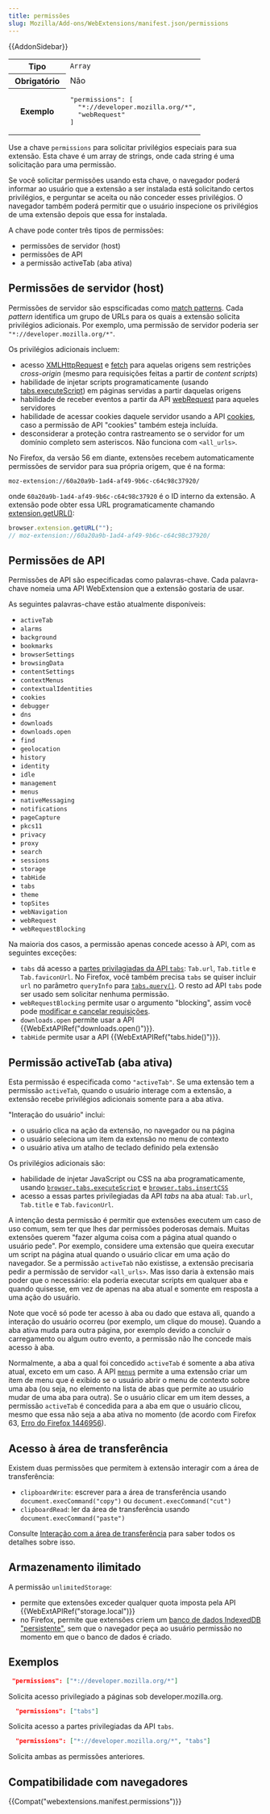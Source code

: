 ```yaml
---
title: permissões
slug: Mozilla/Add-ons/WebExtensions/manifest.json/permissions
---
```


{{AddonSidebar}}

<table class="fullwidth-table standard-table">
  <tbody>
    <tr>
      <th scope="row" style="width: 30%">Tipo</th>
      <td><code>Array</code></td>
    </tr>
    <tr>
      <th scope="row">Obrigatório</th>
      <td>Não</td>
    </tr>
    <tr>
      <th scope="row">Exemplo</th>
      <td>
        <pre class="brush: json no-line-numbers">
"permissions": [
  "*://developer.mozilla.org/*",
  "webRequest"
]</pre
        >
      </td>
    </tr>
  </tbody>
</table>

Use a chave `permissions` para solicitar privilégios especiais para sua extensão. Esta chave é um array de strings, onde cada string é uma solicitação para uma permissão.

Se você solicitar permissões usando esta chave, o navegador poderá informar ao usuário que a extensão a ser instalada está solicitando certos privilégios, e perguntar se aceita ou não conceder esses privilégios. O navegador também poderá permitir que o usuário inspecione os privilégios de uma extensão depois que essa for instalada.

A chave pode conter três tipos de permissões:

- permissões de servidor (host)
- permissões de API
- a permissão activeTab (aba ativa)

## Permissões de servidor (host)

Permissões de servidor são espscificadas como [match patterns](/pt-BR/docs/Mozilla/Add-ons/WebExtensions/Match_patterns). Cada _pattern_ identifica um grupo de URLs para os quais a extensão solicita privilégios adicionais. Por exemplo, uma permissão de servidor poderia ser `"*://developer.mozilla.org/*"`.

Os privilégios adicionais incluem:

- acesso [XMLHttpRequest](/pt-BR/docs/Web/API/XMLHttpRequest) e [fetch](/pt-BR/docs/Web/API/Fetch_API) para aquelas origens sem restrições _cross-origin_ (mesmo para requisições feitas a partir de _content scripts_)
- habilidade de injetar scripts programaticamente (usando [tabs.executeScript](/pt-BR/docs/Mozilla/Add-ons/WebExtensions/API/tabs/executeScript)) em páginas servidas a partir daquelas origens
- habilidade de receber eventos a partir da API [webRequest](/pt-BR/docs/Mozilla/Add-ons/WebExtensions/API/webRequest) para aqueles servidores
- habilidade de acessar cookies daquele servidor usando a API [cookies](/pt-BR/Add-ons/WebExtensions/API/cookies), caso a permissão de API "cookies" também esteja incluída.
- desconsiderar a proteção contra rastreamento se o servidor for um domínio completo sem asteriscos. Não funciona com `<all_urls>`.

No Firefox, da versão 56 em diante, extensões recebem automaticamente permissões de servidor para sua própria origem, que é na forma:

```
moz-extension://60a20a9b-1ad4-af49-9b6c-c64c98c37920/
```

onde `60a20a9b-1ad4-af49-9b6c-c64c98c37920` é o ID interno da extensão. A extensão pode obter essa URL programaticamente chamando [extension.getURL()](/pt-BR/docs/Mozilla/Add-ons/WebExtensions/API/extension/getURL):

```js
browser.extension.getURL("");
// moz-extension://60a20a9b-1ad4-af49-9b6c-c64c98c37920/
```

## Permissões de API

Permissões de API são especificadas como palavras-chave. Cada palavra-chave nomeia uma API WebExtension que a extensão gostaria de usar.

As seguintes palavras-chave estão atualmente disponíveis:

- `activeTab`
- `alarms`
- `background`
- `bookmarks`
- `browserSettings`
- `browsingData`
- `contentSettings`
- `contextMenus`
- `contextualIdentities`
- `cookies`
- `debugger`
- `dns`
- `downloads`
- `downloads.open`
- `find`
- `geolocation`
- `history`
- `identity`
- `idle`
- `management`
- `menus`
- `nativeMessaging`
- `notifications`
- `pageCapture`
- `pkcs11`
- `privacy`
- `proxy`
- `search`
- `sessions`
- `storage`
- `tabHide`
- `tabs`
- `theme`
- `topSites`
- `webNavigation`
- `webRequest`
- `webRequestBlocking`

Na maioria dos casos, a permissão apenas concede acesso à API, com as seguintes exceções:

- `tabs` dá acesso a [partes privilagiadas da API `tabs`](/pt-BR/Add-ons/WebExtensions/API/tabs): `Tab.url`, `Tab.title` e `Tab.faviconUrl`. No Firefox, você também precisa `tabs` se quiser incluir `url` no parâmetro `queryInfo` para [`tabs.query()`](/pt-BR/docs/Mozilla/Add-ons/WebExtensions/API/tabs/query). O resto ad API `tabs` pode ser usado sem solicitar nenhuma permissão.
- `webRequestBlocking` permite usar o argumento "blocking", assim você pode [modificar e cancelar requisições](/pt-BR/Add-ons/WebExtensions/API/WebRequest).
- `downloads.open` permite usar a API {{WebExtAPIRef("downloads.open()")}}.
- `tabHide` permite usar a API {{WebExtAPIRef("tabs.hide()")}}.

## Permissão activeTab (aba ativa)

Esta permissão é especificada como `"activeTab"`. Se uma extensão tem a permissão `activeTab`, quando o usuário interage com a extensão, a extensão recebe privilégios adicionais somente para a aba ativa.

"Interação do usuário" inclui:

- o usuário clica na ação da extensão, no navegador ou na página
- o usuário seleciona um item da extensão no menu de contexto
- o usuário ativa um atalho de teclado definido pela extensão

Os privilégios adicionais são:

- habilidade de injetar JavaScript ou CSS na aba programaticamente, usando [`browser.tabs.executeScript`](/pt-BR/Add-ons/WebExtensions/API/tabs/executeScript) e [`browser.tabs.insertCSS`](/pt-BR/Add-ons/WebExtensions/API/tabs/insertCSS)
- acesso a essas partes privilegiadas da API _tabs_ na aba atual: `Tab.url`, `Tab.title` e `Tab.faviconUrl`.

A intenção desta permissão é permitir que extensões executem um caso de uso comum, sem ter que lhes dar permissões poderosas demais. Muitas extensões querem "fazer alguma coisa com a página atual quando o usuário pede". Por exemplo, considere uma extensão que queira executar um script na página atual quando o usuário clicar em uma ação do navegador. Se a permissão `activeTab` não existisse, a extensão precisaria pedir a permissão de servidor `<all_urls>`. Mas isso daria à extensão mais poder que o necessário: ela poderia executar scripts em qualquer aba e quando quisesse, em vez de apenas na aba atual e somente em resposta a uma ação do usuário.

Note que você só pode ter acesso à aba ou dado que estava ali, quando a interação do usuário ocorreu (por exemplo, um clique do mouse). Quando a aba ativa muda para outra página, por exemplo devido a concluir o carregamento ou algum outro evento, a permissão não lhe concede mais acesso à aba.

Normalmente, a aba a qual foi concedido `activeTab` é somente a aba ativa atual, exceto em um caso. A API [`menus`](/pt-BR/docs/Mozilla/Add-ons/WebExtensions/API/menus) permite a uma extensão criar um item de menu que é exibido se o usuário abrir o menu de contexto sobre uma aba (ou seja, no elemento na lista de abas que permite ao usuário mudar de uma aba para outra). Se o usuário clicar em um item desses, a permissão `activeTab` é concedida para a aba em que o usuário clicou, mesmo que essa não seja a aba ativa no momento (de acordo com Firefox 63, [Erro do Firefox 1446956](https://bugzil.la/1446956)).

## Acesso à área de transferência

Existem duas permissões que permitem à extensão interagir com a área de transferência:

- `clipboardWrite`: escrever para a área de transferência usando `document.execCommand("copy")` ou `document.execCommand("cut")`
- `clipboardRead`: ler da área de transferência usando `document.execCommand("paste")`

Consulte [Interação com a área de transferência](/pt-BR/docs/Mozilla/Add-ons/WebExtensions/Interact_with_the_clipboard) para saber todos os detalhes sobre isso.

## Armazenamento ilimitado

A permissão `unlimitedStorage`:

- permite que extensões exceder qualquer quota imposta pela API {{WebExtAPIRef("storage.local")}}
- no Firefox, permite que extensões criem um [banco de dados IndexedDB "persistente"](/pt-BR/docs/Web/API/IndexedDB_API/Browser_storage_limits_and_eviction_criteria#Firefox_specifics), sem que o navegador peça ao usuário permissão no momento em que o banco de dados é criado.

## Exemplos

```json
 "permissions": ["*://developer.mozilla.org/*"]
```

Solicita acesso privilegiado a páginas sob developer.mozilla.org.

```json
  "permissions": ["tabs"]
```

Solicita acesso a partes privilegiadas da API `tabs`.

```json
  "permissions": ["*://developer.mozilla.org/*", "tabs"]
```

Solicita ambas as permissões anteriores.

## Compatibilidade com navegadores

{{Compat("webextensions.manifest.permissions")}}
